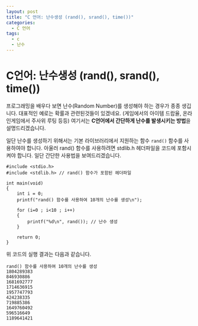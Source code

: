 ```yaml
---
layout: post
title: "C 언어: 난수생성 (rand(), srand(), time())"
categories:
  - C 언어
tags:
  - c
  - 난수
---
```


# C언어: 난수생성 (rand(), srand(), time())
프로그래밍을 배우다 보면 난수(Random Number)를 생성해야 하는 경우가 종종 생깁니다.
대표적인 예로는 확률과 관련된것들이 있겠네요. (게임에서의 아이템 드랍율, 온라인게임에서 주사위 루팅 등등)
여기서는 **C언어에서 간단하게 난수를 발생시키는 방법**을 설명드리겠습니다.

일단 난수를 생성하기 위해서는 기본 라이브러리에서 지원하는 함수 `rand()` 함수를 사용하여야 합니다.
아울러 rand() 함수를 사용하려면 stdlib.h 헤더파일을 코드에 포함시켜야 합니다.
일단 간단한 사용법을 보여드리겠습니다.

```
#include <stdio.h>
#include <stdlib.h> // rand() 함수가 포함된 헤더파일

int main(void)
{
	int i = 0;
	printf("rand() 함수를 사용하여 10개의 난수를 생성\n");

	for (i=0 ; i<10 ; i++)
	{
		printf("%d\n", rand()); // 난수 생성
	}

	return 0;
}
```

위 코드의 실행 결과는 다음과 같습니다.

```
rand() 함수를 사용하여 10개의 난수를 생성
1804289383
846930886
1681692777
1714636915
1957747793
424238335
719885386
1649760492
596516649
1189641421
```
